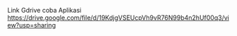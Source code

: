 Link Gdrive coba Aplikasi
https://drive.google.com/file/d/19KdjgVSEUcpVh9vR76N99b4n2hUf00q3/view?usp=sharing
